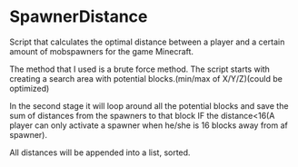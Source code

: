 # SpawnerDistance
Script that calculates the optimal distance between a player and a certain amount of mobspawners for the game Minecraft.

The method that I used is a brute force method.
The script starts with creating a search area with potential blocks.(min/max of X/Y/Z)(could be optimized)

In the second stage it will loop around all the potential blocks and save the sum of distances from the spawners to that block IF the distance<16(A player can only activate a spawner when he/she is 16 blocks away from af spawner).

All distances will be appended into a list, sorted.
